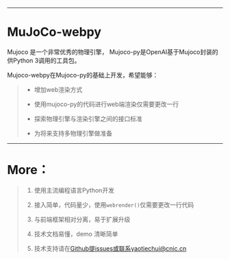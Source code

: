 
---

# MuJoCo-webpy


Mujoco 是一个非常优秀的物理引擎， Mujoco-py是OpenAI基于Mujoco封装的供Python 3调用的工具包。

Mujoco-webpy在Mujoco-py的基础上开发，希望能够：

>    - 增加web渲染方式
> 
>    - 使用mujoco-py的代码进行web端渲染仅需要更改一行
> 
>    - 探索物理引擎与渲染引擎之间的接口标准
> 
>    - 为将来支持多物理引擎做准备

---

# More：

>    1. 使用主流编程语言Python开发
> 
>    2. 接入简单，代码量少，使用`webrender()`仅需要更改一行代码
> 
>    3. 与前端框架相对分离，易于扩展升级
> 
>    4. 技术文档易懂，demo 清晰简单
> 
>    5. 技术支持请在[Github](https://github.com/yaotc/mujoco-webpy)提issues或联系yaotiechui@cnic.cn